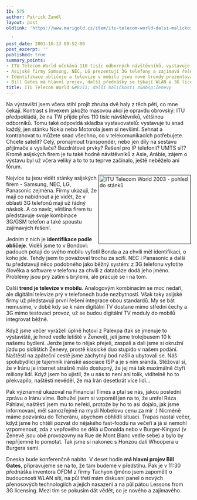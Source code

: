 ```yaml
---
ID: 575
author: Patrick Zandl
layout: post
oldlink: 'https://www.marigold.cz/item/itu-telecom-world-dalsi-malickosti-z-zenevy

  '
post_date: 2003-10-13 08:52:00
post_excerpt: ''
published: true
summary_points:
- ITU Telecom World očekává 110 tisíc odborných návštěvníků, vystavuje téměř každý.
- Asijské firmy Samsung, NEC, LG prezentují 3G telefony a zajímavá řešení.
- Identifikace obličeje a televize v mobilu jsou nové trendy prezentované na výstavě.
- Bill Gates má hlavní projev, další přednášky se týkají WLAN a 3G licencí.
title: ITU Telecom World &#8211; další maličkosti z&nbsp;Ženevy
---
```


<p>
Na výstavišti jsem včera stihl projít zhruba dvě haly z těch pěti, co mne čekají. Kontrast s Invexem jakožto masovou akcí je opravdu obrovský: ITU předpokládá, že na TW přijde přes 110 tisíc návštěvníků, většinou odborníků. Tomu také odpovídá skladba vystavovatelů: vystavuje tu snad každý, jen stánku Nokia nebo Motorola jsem si nevšiml. Sehnat a kontrahovat tu můžete snad všechno, co v telekomunikacích potřebujete. Chcete satelit? Celý, pronajmout transpondér, nebo jen díly na sestavu přijímače a vysílače? Bezdrátové prvky? Řešení pro IP telefonii? UMTS síť? Kromě asijských firem je tu také hodně návštěvníků z Asie, Arábie, zájem o výstavu byl už včera veliký a to to tu teprve začínalo, ještě neběželo ani fórum.</p>

<p>
<A href="/wp-content/uploads/itu2003-stanky.jpg" target=_blank><IMG height=187 alt="ITU Telecom World 2003 - pohled do stánků" src="/wp-content/uploads/preview/itu2003-stanky.jpg" width=250 align=right border=1></A>Nejvíce tu jsou vidět stánky asijských firem - Samsung, NEC, LG, Panasonic zejména. Firmy ukazují, že mají co nabídnout a je vidět, že v oblasti 3G telefonů mají už řádný náskok. A co navíc, většina firem tu představuje svoje kombinace 3G/GSM telefon a také spoustu zajímavých řešení. </p>

<p>
Jedním z nich je <STRONG>identifikace podle obličeje</STRONG>. Viděli jsme to v Bondovi: padouch potají do svého mobilu vyfotil Bonda a za chvíli měl identifikaci, o koho jde. Tehdy jsem to považoval trochu za scifi. NEC i Panasonic a další tu představují něco podobného jako běžný systém: z 3G telefonu vyfotíte člověka a software v telefonu za chvíli z databáze dodá jeho jméno. Problémy jsou prý zatím s brýlemi, ale pracuje se i na tom. </p>

<p>
Další <STRONG>trend je televize v mobilu</STRONG>. Analogovým kombinacím se moc nedaří, ale digitální televize prý v telefonech bude nezbytností. Však taky asijské firmy už představují první řešení integrace obou standardů. My se bát nemusíme, v době kdy se k nám digitální TV dostane mimo střední čechy a 3G mimo testovací provoz, už se budou digitální TV moduly do mobilů integrovat běžně. </p>

<p>
Když jsme večer vyráželi úplně hotoví z Palexpa (tak se jmenuje to výstaviště, je hned vedle letiště v Ženevě), jeli jsme trolejbusem 10 k našemu bydlení. Jenže jsme to nějak přejeli, zaspali a dali jsme si okružní jízdu po sídlištích Ženevy, prostě klasické duo stupido v našem podání. Naštěstí na zpáteční cestě jsme záchytný bod našli a ubytovali se. Náš spolubydlící je tajemník iránské asociace ISP a je s ním sranda. Stěžoval si, že v Iránu je internet strašně málo dostupný, že jej má tak maximálně čtyři miliony lidí. Když jsem ho ujistil, že u nás to není ani tolik, viditelně ho to překvapilo, naštěstí nevěděl, že má Irán desetkrát více lidí... </p>

<p>
Pak významně ukazoval na Financial Times a ptal se nás, jakou poslední zprávu o Iránu víme. Bohužel jsem si vzpoměl jen na to, že umřel Réza Páhlaví, naštěstí jsem mu to neřekl, protože by ho to asi dojalo, jak jsme informovaní, měl samozřejmě na mysli Nobelovu cenu za mír :)&#160;Nicméně máme pozvánku do Teheránu, abychom obhlídli situaci. Trapas nastal večer, když jsme ho chtěli pozvat do nějakého fast-foodu na večeři a já si nemohl vzpomenout, zda z vepřového se dělá u Donalda nebo v Burger-Kingovi (v Ženevě jsou obě provozovny na Rue de Mont Blanc vedle sebe) a bylo by nepříjemné to pomotat. Tak jsme si nakonec s Honzou dali Whoopera u Burgera sami. </p>

<p>
Dneska bude konferenčně nabito. V deset hodin <STRONG>má hlavní projev Bill Gates</STRONG>, připravujeme se na to, že tam budeme v předstihu. Pak je v 11:30 přednáška inventora OFDM z firmy Tachyon (jméno jsem zapoměl) o budoucnosti WLAN sítí, na půl třetí mám diskusní panel o nových přenosových technologiích a jejich nasazení a na půl pátou Lessons from 3G licensing. Mezi tím se pokusím dát vědět, co je nového a zajímavého.</p>